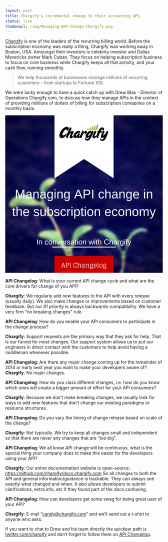 ```yaml
---
layout: post
title: Chargify's incremental change to their accounting API.
status: live
thumbnail: /img/Managing-API-Change-Chargify.png
---
```


[Chargify](https://www.chargify.com "Chargify") is one of the leaders of the recurring billing world. Before the subscription economy was really a thing, Chargify was working away in Boston, USA. Amoungst their investors is celebrity investor and Dallas Mavericks owner Mark Cuban. They focus on helping subscription business to focus on core business while Chargify keeps all that activity, and your cash flow, running smoothly. 

> We help thousands of businesses manage millions of recurring customers - from startups to Fortune 100. 

We were lucky enough to have a quick catch up with Drew Blas - Director of Operations Chargify.com, to dsicuss how they manage APIs in the context of providing mililions of dollars of billing for subscription comapnies on a monthly basis. 

![](/img/Managing-API-Change-Chargify.png)


**API Changelog**: What is your current API change cycle and what are the core drivers for change of you API?

**Chargify**: We regularly add new features to the API with every release (usually daily). We also make changes or improvements based on customer feedback. But our #1 priority is always backwards-compatibility.  We have a very firm “no breaking changes” rule.


**API Changelog**: How do you enable your API consumers to participate in the change process?

**Chargify**: Support requests are the primary way that they ask for help.  That is our funnel for most changes.  Our support system allows us to put our engineers in direct contact with the customers to help avoid having a middleman whenever possible.


**API Changelog**: Are there any major change coming up for the remainder of 2014 or early next year you want to make your developers aware of?
**Chargify**: No major changes.


**API Changelog**: How do you class different changes, i.e. how do you know which ones will create a bigger amount of effort for your API consumers?

**Chargify**: Because we don’t make breaking changes, we usually look for ways to add new features that don’t change our existing paradigms or resource structures.


**API Changelog**: Do you vary the timing of change release based on scale of the change?

**Chargify**: Not typically. We try to keep all changes small and independent so that there are never any changes that are “too big”.


**API Changelog**: We all know API change will be continuous, what is the special thing your company does to make this easier for the developers using your API?

**Chargify**: Our entire documentation website is open-source:  https://github.com/chargify/docs.chargify.com
So all changes to both the API and general information/guidance is trackable. They can always see exactly what changed and when. It also allows developers to submit clarifications, extra info, etc if they found part of the docs confusing.


**API Changelog**: How can developers get some swag for being great user of your API?

**Chargify**: E-mail “candy@chargify.com” and we’ll send out a t-shirt to anyone who asks.
	 

If you want to chat to Drew and his team directly the quickest path is [twitter.com/chargify](http://www.twitter.com/chargify "Chargify on Twitter") and don’t forget to follow them on [API Changelog](https://www.apichangelog.com/api/chargify "chargify On API Changelog"). 

